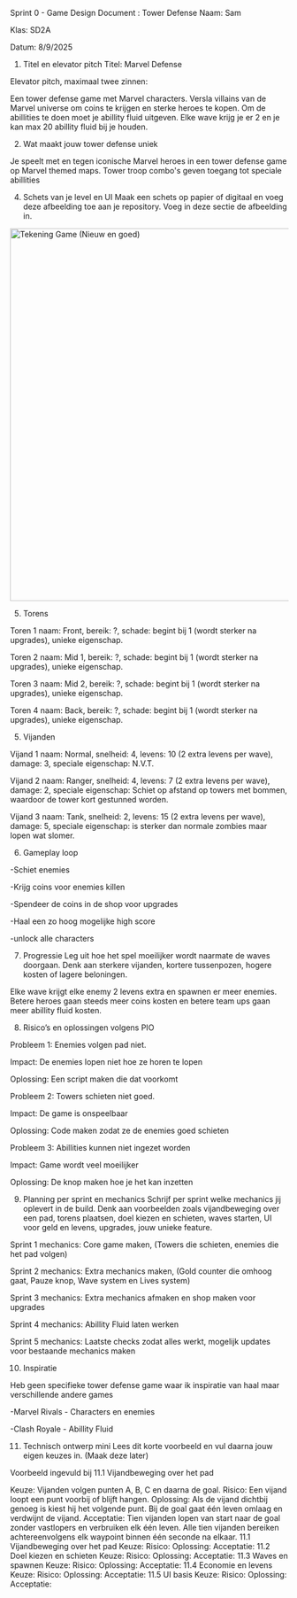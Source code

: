 Sprint 0 - Game Design Document : Tower Defense
Naam: Sam

Klas: SD2A

Datum: 8/9/2025

1. Titel en elevator pitch
Titel: Marvel Defense

Elevator pitch, maximaal twee zinnen: 

Een tower defense game met Marvel characters. Versla villains van de Marvel universe om coins te krijgen en sterke heroes te kopen. Om de abillities te doen moet je abillity fluid uitgeven. Elke wave krijg je er 2 en je kan max 20 abillity fluid bij je houden.

2. Wat maakt jouw tower defense uniek
   
Je speelt met en tegen iconische Marvel heroes in een tower defense game op Marvel themed maps. Tower troop combo's geven toegang tot speciale abillities

4. Schets van je level en UI
Maak een schets op papier of digitaal en voeg deze afbeelding toe aan je repository. Voeg in deze sectie de afbeelding in.
<img width="1162" height="673" alt="Tekening Game (Nieuw en goed)" src="https://github.com/user-attachments/assets/7bb1c1c1-7f41-476e-b502-fdbabb406dbd" />


5. Torens
   
Toren 1 naam: Front, bereik: ?, schade: begint bij 1 (wordt sterker na upgrades), unieke eigenschap.

Toren 2 naam: Mid 1, bereik: ?, schade: begint bij 1 (wordt sterker na upgrades), unieke eigenschap.

Toren 3 naam: Mid 2, bereik: ?, schade: begint bij 1 (wordt sterker na upgrades), unieke eigenschap.

Toren 4 naam: Back, bereik: ?, schade: begint bij 1 (wordt sterker na upgrades), unieke eigenschap.

5. Vijanden
   
Vijand 1 naam: Normal, snelheid: 4, levens: 10 (2 extra levens per wave), damage: 3, speciale eigenschap: N.V.T.

Vijand 2 naam: Ranger, snelheid: 4, levens: 7 (2 extra levens per wave), damage: 2, speciale eigenschap: Schiet op afstand op towers met bommen, waardoor de tower kort gestunned worden.

Vijand 3 naam: Tank, snelheid: 2, levens: 15 (2 extra levens per wave), damage: 5, speciale eigenschap: is sterker dan normale zombies maar lopen wat slomer.

6. Gameplay loop

-Schiet enemies

-Krijg coins voor enemies killen

-Spendeer de coins in de shop voor upgrades

-Haal een zo hoog mogelijke high score

-unlock alle characters

7. Progressie
Leg uit hoe het spel moeilijker wordt naarmate de waves doorgaan. Denk aan sterkere vijanden, kortere tussenpozen, hogere kosten of lagere beloningen.

Elke wave krijgt elke enemy 2 levens extra en spawnen er meer enemies. Betere heroes gaan steeds meer coins kosten en betere team ups gaan meer abillity fluid kosten.

8. Risico’s en oplossingen volgens PIO
    
Probleem 1: Enemies volgen pad niet.

Impact: De enemies lopen niet hoe ze horen te lopen

Oplossing: Een script maken die dat voorkomt

Probleem 2: Towers schieten niet goed.

Impact: De game is onspeelbaar

Oplossing: Code maken zodat ze de enemies goed schieten

Probleem 3: Abillities kunnen niet ingezet worden

Impact: Game wordt veel moeilijker

Oplossing: De knop maken hoe je het kan inzetten

9. Planning per sprint en mechanics
Schrijf per sprint welke mechanics jij oplevert in de build. Denk aan voorbeelden zoals vijandbeweging over een pad, torens plaatsen, doel kiezen en schieten, waves starten, UI voor geld en levens, upgrades, jouw unieke feature.

Sprint 1 mechanics: Core game maken, (Towers die schieten, enemies die het pad volgen)

Sprint 2 mechanics: Extra mechanics maken, (Gold counter die omhoog gaat, Pauze knop, Wave system en Lives system)

Sprint 3 mechanics: Extra mechanics afmaken en shop maken voor upgrades

Sprint 4 mechanics: Abillity Fluid laten werken

Sprint 5 mechanics: Laatste checks zodat alles werkt, mogelijk updates voor bestaande mechanics maken

10. Inspiratie

Heb geen specifieke tower defense game waar ik inspiratie van haal maar verschillende andere games

-Marvel Rivals - Characters en enemies

-Clash Royale - Abillity Fluid

11. Technisch ontwerp mini
Lees dit korte voorbeeld en vul daarna jouw eigen keuzes in.
(Maak deze later)

Voorbeeld ingevuld bij 11.1 Vijandbeweging over het pad

Keuze: Vijanden volgen punten A, B, C en daarna de goal.
Risico: Een vijand loopt een punt voorbij of blijft hangen.
Oplossing: Als de vijand dichtbij genoeg is kiest hij het volgende punt. Bij de goal gaat één leven omlaag en verdwijnt de vijand.
Acceptatie: Tien vijanden lopen van start naar de goal zonder vastlopers en verbruiken elk één leven. Alle tien vijanden bereiken achtereenvolgens elk waypoint binnen één seconde na elkaar.
11.1 Vijandbeweging over het pad
Keuze:
Risico:
Oplossing:
Acceptatie:
11.2 Doel kiezen en schieten
Keuze:
Risico:
Oplossing:
Acceptatie:
11.3 Waves en spawnen
Keuze:
Risico:
Oplossing:
Acceptatie:
11.4 Economie en levens
Keuze:
Risico:
Oplossing:
Acceptatie:
11.5 UI basis
Keuze:
Risico:
Oplossing:
Acceptatie:
